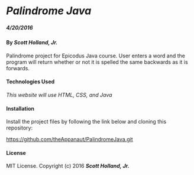 # _Palindrome Java_

##### _4/20/2016_

#### By _**Scott Holland, Jr.**_

Palindrome project for Epicodus Java course. User enters a word and the program will return whether or not it is spelled the same backwards as it is forwards.


#### Technologies Used

_This website will use HTML, CSS, and Java_

#### Installation

Install the project files by following the link below and cloning this repository:

https://github.com/theAppanaut/PalindromeJava.git


#### License

MIT License. Copyright (c) 2016 **_Scott Holland, Jr._**


